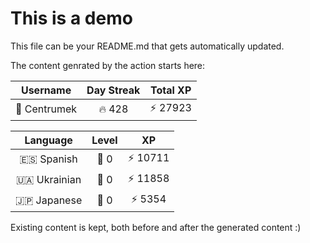 # This is a demo

This file can be your README.md that gets automatically updated.

The content genrated by the action starts here:

<!--START_SECTION:duolingoStats-->
<!-- Automatically generated with https://github.com/centrumek/duolingo-readme-stats-->

| Username | Day Streak | Total XP |
|:---:|:---:|:---:|
| 👤 Centrumek | 🔥 428 | ⚡ 27923 |

| Language | Level | XP |
|:---:|:---:|:---:|
| 🇪🇸 Spanish | 👑 0 | ⚡ 10711 |
| 🇺🇦 Ukrainian | 👑 0 | ⚡ 11858 |
| 🇯🇵 Japanese | 👑 0 | ⚡ 5354 |

<!--END_SECTION:duolingoStats-->

Existing content is kept, both before and after the generated content :)